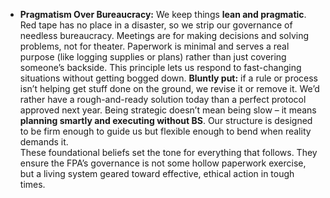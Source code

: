 - **Pragmatism Over Bureaucracy:** We keep things **lean and pragmatic**. Red tape has no place in a disaster, so we strip our governance of needless bureaucracy. Meetings are for making decisions and solving problems, not for theater. Paperwork is minimal and serves a real purpose (like logging supplies or plans) rather than just covering someone’s backside. This principle lets us respond to fast-changing situations without getting bogged down. **Bluntly put:** if a rule or process isn’t helping get stuff done on the ground, we revise it or remove it. We’d rather have a rough-and-ready solution today than a perfect protocol approved next year. Being strategic doesn’t mean being slow – it means **planning smartly and executing without BS**. Our structure is designed to be firm enough to guide us but flexible enough to bend when reality demands it.  
These foundational beliefs set the tone for everything that follows. They ensure the FPA’s governance is not some hollow paperwork exercise, but a living system geared toward effective, ethical action in tough times.